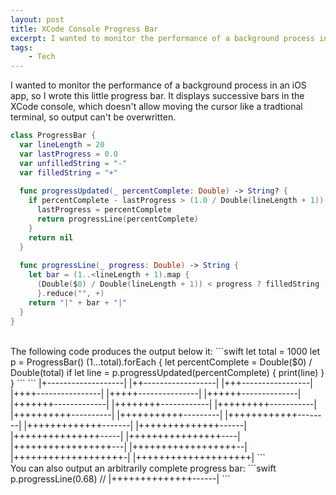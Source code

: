 ```yaml
---
layout: post
title: XCode Console Progress Bar
excerpt: I wanted to monitor the performance of a background process in an iOS app, so I wrote this little progress bar.
tags:
    - Tech
---
```

I wanted to monitor the performance of a background process in an iOS app, so I wrote this little progress bar. It displays successive bars in the XCode console, which doesn't allow moving the cursor like a tradtional terminal, so output can't be overwritten.

```swift
class ProgressBar {
  var lineLength = 20
  var lastProgress = 0.0
  var unfilledString = "-"
  var filledString = "+"
  
  func progressUpdated(_ percentComplete: Double) -> String? {
    if percentComplete - lastProgress > (1.0 / Double(lineLength + 1)) {
      lastProgress = percentComplete
      return progressLine(percentComplete)
    }
    return nil
  }
  
  func progressLine(_ progress: Double) -> String {
    let bar = (1..<lineLength + 1).map {
      (Double($0) / Double(lineLength + 1)) < progress ? filledString : unfilledString
      }.reduce("", +)
    return "|" + bar + "|"
  }
}
```
<br>
The following code produces the output below it:  
```swift
let total = 1000
let p = ProgressBar()
(1...total).forEach {
    let percentComplete = Double($0) / Double(total)
    if let line = p.progressUpdated(percentComplete) {
        print(line)
    }
}
```
```
|+-------------------|
|++------------------|
|+++-----------------|
|++++----------------|
|+++++---------------|
|++++++--------------|
|+++++++-------------|
|++++++++------------|
|+++++++++-----------|
|++++++++++----------|
|+++++++++++---------|
|++++++++++++--------|
|+++++++++++++-------|
|++++++++++++++------|
|+++++++++++++++-----|
|++++++++++++++++----|
|+++++++++++++++++---|
|++++++++++++++++++--|
|+++++++++++++++++++-|
|++++++++++++++++++++|
```
<br>
You can also output an arbitrarily complete progress bar:
```swift
p.progressLine(0.68)  // |++++++++++++++------|
```